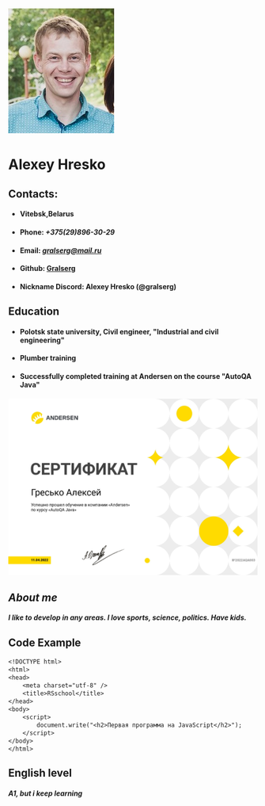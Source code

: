 # ![foto](4an4MIvmC2g.jpg)
# **Alexey Hresko**

## **Contacts:**

+ #### **Vitebsk,Belarus**
+ #### **Phone:** *+375(29)896-30-29*
+ #### **Email:** *gralserg@mail.ru*
+ #### **Github:** [Gralserg](https://github.com/Gralserg)
+ #### **Nickname Discord:** Alexey Hresko (@gralserg)

## **Education**
+ #### Polotsk state university, Civil engineer, "Industrial and civil engineering"
+ #### Plumber training
+ #### Successfully completed training at Andersen on the course "AutoQA Java"
##### !["AutoQA Java"](Hresko.jpg)

## **_About me_**
#### *I like to develop in any areas. I love sports, science, politics. Have kids.*

## **Code Example**
```
<!DOCTYPE html>
<html>
<head>
    <meta charset="utf-8" />
    <title>RSschool</title>
</head>
<body>
    <script>
        document.write("<h2>Первая программа на JavaScript</h2>");
    </script>
</body>
</html>
```

## **English level**
#### *A1, but i keep learning*
